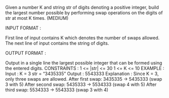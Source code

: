 Given a number K and string str of digits denoting a positive integer, build the largest number possible by performing swap operations on the digits of str at most K times.
(MEDIUM)

INPUT FORMAT :

First line of input contains K which denotes the number of swaps allowed.
The next line of input contains the string of digits.

OUTPUT FORMAT : 

Output in a single line the largest possible integer that can be formed using the entered digits.
CONSTRAINTS :
	1 <= |str| <= 30
	1 <= K <= 10
EXAMPLE :
	Input : K = 3
	str = “3435335” 
Output : 5543333
Explanation :
Since K = 3, only three swaps are allowed.
After first swap: 3435335 -> 5435333		(swap 3 with 5)
After second swap: 5435333 -> 5534333		(swap 4 with 5)
After third swap: 5534333 -> 5543333		(swap 3 with 4)
